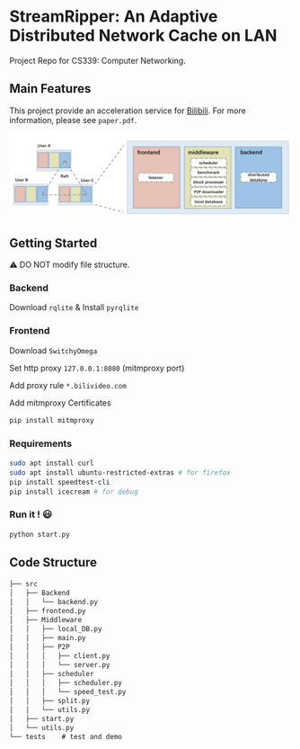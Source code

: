 # StreamRipper: An Adaptive Distributed Network Cache on LAN
Project Repo for CS339: Computer Networking.

## Main Features

This project provide an acceleration service for [Bilibili](bilibili.com). For more information, please see `paper.pdf`.

![](./asset/structure.png)

## Getting Started

:warning: DO NOT modify file structure.

### Backend

Download `rqlite`  & Install `pyrqlite`

### Frontend

Download `SwitchyOmega`

Set http proxy `127.0.0.1:8080` (mitmproxy port)

Add proxy rule `*.bilivideo.com`

Add mitmproxy Certificates

```bash
pip install mitmproxy
```

### Requirements

```bash
sudo apt install curl
sudo apt install ubuntu-restricted-extras # for firefox
pip install speedtest-cli
pip install icecream # for debug
```

### Run it ! :smiley:

```python
python start.py
```

## Code Structure

```
├── src
│   ├── Backend
│   │   └── backend.py
│   ├── frontend.py
│   ├── Middleware
│   │   ├── local_DB.py
│   │   ├── main.py
│   │   ├── P2P
│   │   │   ├── client.py
│   │   │   └── server.py
│   │   ├── scheduler
│   │   │   ├── scheduler.py
│   │   │   └── speed_test.py
│   │   ├── split.py
│   │   └── utils.py
│   ├── start.py
│   └── utils.py
└── tests    # test and demo
```